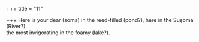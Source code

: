 +++
title = "11"

+++
Here is your dear (soma) in the reed-filled (pond?), here in the Suṣomā (River?)  
the most invigorating in the foamy (lake?).  